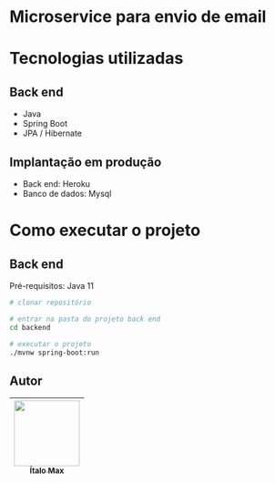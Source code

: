 # Microservice para envio de email

# Tecnologias utilizadas
## Back end
- Java
- Spring Boot
- JPA / Hibernate

## Implantação em produção
- Back end: Heroku
- Banco de dados: Mysql

# Como executar o projeto

## Back end
Pré-requisitos: Java 11

```bash
# clonar repositório

# entrar na pasta do projeto back end
cd backend

# executar o projeto
./mvnw spring-boot:run
```

## Autor

|  [<img src="https://avatars.githubusercontent.com/u/94934380?v=4" width=115><br><sub>Ítalo Max</sub>](https://github.com/Italomax) |
| :---: |
